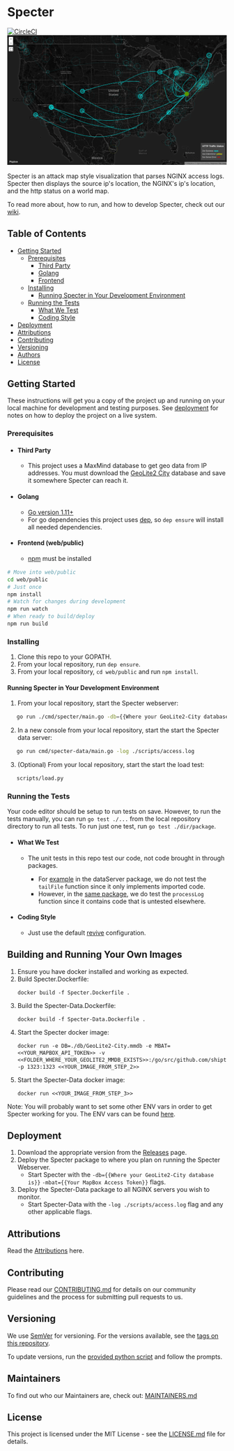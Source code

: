# Specter 
[![CircleCI](https://circleci.com/gh/shipt/specter/tree/master.svg?style=svg&circle-token=00862a45c139d2a1a28c93ca104e38a7a6e3e83e)](https://circleci.com/gh/shipt/specter/tree/master)
![Specter Screenshot](/readmeFiles/SpecterScreenShot.gif)

Specter is an attack map style visualization that parses NGINX access logs. Specter then displays the source ip's location, the NGINX's ip's location, and the http status on a world map. 

To read more about, how to run, and how to develop Specter, check out our [wiki](https://github.com/shipt/specter/wiki).

## Table of Contents
  - [Getting Started](#getting-started)
    - [Prerequisites](#prerequisites)
      - [Third Party](#third-party)
      - [Golang](#golang)
      - [Frontend](#frontend-web/public)
    - [Installing](#installing)
      - [Running Specter in Your Development Environment](#running-specter-in-your-development-environment)
    - [Running the Tests](#running-the-tests)
      - [What We Test](#what-we-test)
      - [Coding Style](#coding-style)
  - [Deployment](#deployment)
  - [Attributions](#attributions)
  - [Contributing](#contributing)
  - [Versioning](#versioning)
  - [Authors](#authors)
  - [License](#license)

## Getting Started

These instructions will get you a copy of the project up and running on your local machine for development and testing purposes. See [deployment](#deployment) for notes on how to deploy the project on a live system.

### Prerequisites
- #### Third Party
   - This project uses a MaxMind database to get geo data from IP addresses. You must download the [GeoLite2 City](https://dev.maxmind.com/geoip/geoip2/geolite2/) database and save it somewhere Specter can reach it.


- #### Golang
   - [Go version 1.11+](https://golang.org/)  
   - For go dependencies this project uses [dep](https://github.com/golang/dep), so ```dep ensure``` will install all needed dependencies. 

- #### Frontend (web/public)
   - [npm](https://www.npmjs.com) must be installed

```bash
# Move into web/public
cd web/public
# Just once 
npm install
# Watch for changes during development
npm run watch
# When ready to build/deploy
npm run build
```

### Installing

1. Clone this repo to your GOPATH.
2. From your local repository, run ```dep ensure```.
3. From your local repository, ```cd web/public``` and run ```npm install```.

#### Running Specter in Your Development Environment

1. From your local repository, start the Specter webserver:
```bash
   go run ./cmd/specter/main.go -db={{Where your GeoLite2-City database is}} -mbat={{Your MapBox Access Token}}
```
2. In a new console from your local repository, start the start the Specter data server:
```bash
   go run cmd/specter-data/main.go -log ./scripts/access.log
```
3. (Optional) From your local repository, start the start the load test:
```bash
   scripts/load.py
```

### Running the Tests

Your code editor should be setup to run tests on save. However, to run the tests manually, you can run ```go test ./...``` from the local repository directory to run all tests. To run just one test, run ```go test ./dir/package```.

- #### What We Test

   - The unit tests in this repo test our code, not code brought in through packages. 

      - For [example](internal/dataServer/dataServer.go#L86) in the dataServer package, we do not test the `tailFile` function since it only implements imported code.    
      - However, in the [same package](internal/dataServer/dataServer.go#L92), we do test the `processLog` function since it contains code that is untested elsewhere.

- #### Coding Style

   - Just use the default [revive](https://github.com/mgechev/revive) configuration.

## Building and Running Your Own Images

1. Ensure you have docker installed and working as expected.
2. Build Specter.Dockerfile:
   ```
   docker build -f Specter.Dockerfile .
   ```
3. Build the Specter-Data.Dockerfile:
   ```
   docker build -f Specter-Data.Dockerfile .
   ```
4. Start the Specter docker image:
   ```
   docker run -e DB=./db/GeoLite2-City.mmdb -e MBAT=<<YOUR_MAPBOX_API_TOKEN>> -v <<FOLDER_WHERE_YOUR_GEOLITE2_MMDB_EXISTS>>:/go/src/github.com/shipt/specter/db -p 1323:1323 <<YOUR_IMAGE_FROM_STEP_2>>
   ```
5. Start the Specter-Data docker image:
   ```
   docker run <<YOUR_IMAGE_FROM_STEP_3>>
   ```

Note: You will probably want to set some other ENV vars in order to get Specter working for you. The ENV vars can be found [here](https://github.com/shipt/specter/wiki/Running-Specter).

## Deployment

1. Download the appropriate version from the [Releases](https://github.com/shipt/specter/releases) page.
2. Deploy the Specter package to where you plan on running the Specter Webserver.  
    - Start Specter with the `-db={{Where your GeoLite2-City database is}}` `-mbat={{Your MapBox Access Token}}` flags.
3. Deploy the Specter-Data package to all NGINX servers you wish to monitor.
    - Start Specter-Data with the `-log ./scripts/access.log` flag and any other applicable flags.


## Attributions

Read the [Attributions](ATTRIBUTIONS.md) here. 

## Contributing

Please read our [CONTRIBUTING.md](./CONTRIBUTING.md) for details on our community guidelines and the process for submitting pull requests to us.

## Versioning

We use [SemVer](http://semver.org/) for versioning. For the versions available, see the [tags on this repository](https://github.com/shipt/specter/tags).

To update versions, run the [provided python script](scripts/version.py) and follow the prompts.

## Maintainers

To find out who our Maintainers are, check out: [MAINTAINERS.md](MAINTAINERS.md)

## License

This project is licensed under the MIT License - see the [LICENSE.md](LICENSE.md) file for details.
